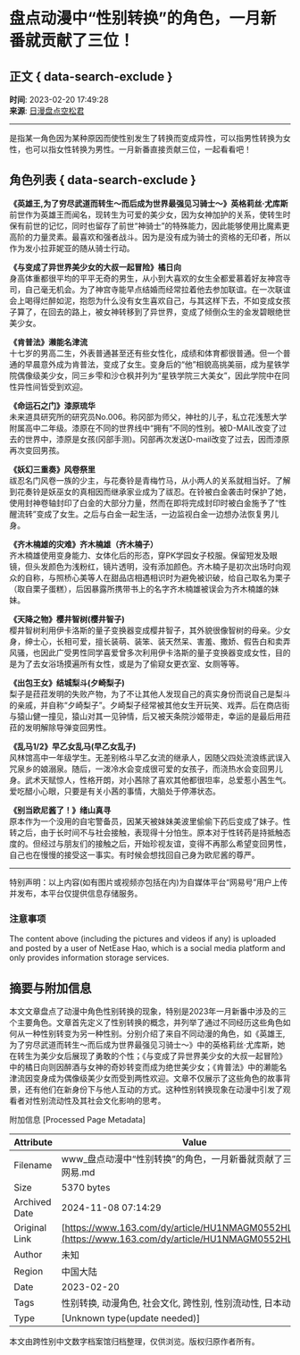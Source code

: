 # 盘点动漫中“性别转换”的角色，一月新番就贡献了三位！

## 正文 { data-search-exclude }


**时间**: 2023-02-20 17:49:28  
**来源**: [日漫盘点空松君](https://www.163.com/dy/media/T1629861817809.html)

---

是指某一角色因为某种原因而使性别发生了转换而变成异性，可以指男性转换为女性，也可以指女性转换为男性。一月新番直接贡献三位，一起看看吧！

## 角色列表 { data-search-exclude }

**《英雄王,为了穷尽武道而转生～而后成为世界最强见习骑士～》英格莉丝·尤库斯**  
前世作为英雄王而闻名，现转生为可爱的美少女，因为女神加护的关系，使转生时保有前世的记忆，同时也留存了前世“神骑士”的特殊能力，因此能够使用比魔素更高阶的力量灵素。最喜欢和强者战斗。因为是没有成为骑士的资格的无印者，所以作为发小拉菲妮亚的随从骑士行动。

**《与变成了异世界美少女的大叔一起冒险》橘日向**  
身高体重都很平均的平平无奇的男生，从小到大喜欢的女生全都爱慕着好友神宫寺司，自己毫无机会。为了神宫寺能早点结婚而经常拉着他去参加联谊。在一次联谊会上喝得烂醉如泥，抱怨为什么没有女生喜欢自己，与其这样下去，不如变成女孩子算了，在回去的路上，被女神转移到了异世界，变成了倾倒众生的金发碧眼绝世美少女。

**《肯普法》濑能名津流**  
十七岁的男高二生，外表普通甚至还有些女性化，成绩和体育都很普通。但一个普通的早晨意外成为肯普法，变成了女生。变身后的“他”相貌高挑美丽，成为星铁学院偶像级美少女，同三乡雫和沙仓枫并列为“星铁学院三大美女”，因此学院中在同性异性间皆受到欢迎。

**《命运石之门》漆原琉华**  
未来道具研究所的研究员No.006。称冈部为师父，神社的儿子，私立花浅葱大学附属高中二年级。漆原在不同的世界线中“拥有”不同的性别。被D-MAIL改变了过去的世界中，漆原是女孩(冈部手测)。冈部再次发送D-mail改变了过去，因而漆原再次变回男孩。

**《妖幻三重奏》风卷祭里**  
祓忍名门风卷一族的少主，与花奏铃是青梅竹马，从小两人的关系就相当好。了解到花奏铃是妖巫女的真相因而继承家业成为了祓忍。在铃被白金袭击时保护了她，使用封神卷轴封印了白金的大部分力量，然而在即将完成封印时被白金施予了“性醒流转”变成了女生。之后与白金一起生活，一边监视白金一边想办法恢复男儿身。

**《齐木楠雄的灾难》齐木楠雄（齐木楠子）**  
齐木楠雄使用变身能力、女体化后的形态，穿PK学园女子校服。保留短发及眼镜，但头发颜色为浅粉红，镜片透明，没有添加颜色。齐木楠子是初次出场时向观众的自称，与照桥心美等人在甜品店相遇相识时为避免被识破，给自己取名为栗子（取自栗子蛋糕），后因暴露所携带书上的名字齐木楠雄被误会为齐木楠雄的妹妹。

**《天降之物》樱井智树(樱井智子)**  
樱井智树利用伊卡洛斯的量子变换器变成樱井智子，其外貌很像智树的母亲。少女身，绅士心，长相可爱，擅长装萌、装笨、装天然呆、害羞、撒娇、假告白和卖弄风骚，也因此广受男性同学喜爱曾多次利用伊卡洛斯的量子变换器变成女性，目的是为了去女浴场摸遍所有女性，或是为了偷窥女更衣室、女厕等等。

**《出包王女》结城梨斗(夕崎梨子)**  
梨子是菈菈发明的失败产物，为了不让其他人发现自己的真实身份而说自己是梨斗的亲戚，并自称“夕崎梨子”。夕崎梨子经常被其他女生开玩笑、戏弄。后在商店街与猿山健一撞见，猿山对其一见钟情，后又被天条院沙姬带走，幸运的是最后用菈菈的发明解除导弹变回男性。

**《乱马1/2》早乙女乱马(早乙女乱子)**  
风林馆高中一年级学生。无差别格斗早乙女流的继承人，因随父四处流浪练武误入咒泉乡的娘溺泉。随后，一泼冷水会变成很可爱的女孩子，而浇热水会变回男儿身。武术天赋惊人，性格开朗，对小茜除了喜欢其他都很坦率，总爱惹小茜生气。爱吃醋小心眼，只要是有关小茜的事情，大脑处于停滞状态。

**《别当欧尼酱了！》绪山真寻**  
原本作为一个没用的自宅警备员，因某天被妹妹美波里偷偷下药后变成了妹子。性转之后，由于长时间不与社会接触，表现得十分怕生。原本对于性转药是持抵触态度的。但经过与朋友们的接触之后，开始珍视友谊，变得不再那么希望变回男性，自己也在慢慢的接受这一事实。有时候会想找回自己身为欧尼酱的尊严。

---

特别声明：以上内容(如有图片或视频亦包括在内)为自媒体平台“网易号”用户上传并发布，本平台仅提供信息存储服务。

### 注意事项
The content above (including the pictures and videos if any) is uploaded and posted by a user of NetEase Hao, which is a social media platform and only provides information storage services.

## 摘要与附加信息

<!-- tcd_abstract -->
本文文章盘点了动漫中角色性别转换的现象，特别是2023年一月新番中涉及的三个主要角色。文章首先定义了性别转换的概念，并列举了通过不同经历这些角色如何从一种性别转变为另一种性别。分别介绍了来自不同动漫的角色，如《英雄王,为了穷尽武道而转生～而后成为世界最强见习骑士～》中的英格莉丝·尤库斯，她在转生为美少女后展现了勇敢的个性；《与变成了异世界美少女的大叔一起冒险》中的橘日向则因醉酒与女神的奇妙转变而成为绝世美少女；《肯普法》中的濑能名津流因变身成为偶像级美少女而受到两性欢迎。文章不仅展示了这些角色的故事背景，还有他们在新身份下与他人互动的方式。这种性别转换现象在动漫中引发了观看者对性别流动性及其社会文化影响的思考。
<!-- tcd_abstract_end -->

附加信息 [Processed Page Metadata]

| Attribute       | Value                                  |
|-----------------|----------------------------------------|
| Filename        | www_盘点动漫中“性别转换”的角色，一月新番就贡献了三位！_-_网易.md                             |
| Size            | 5370 bytes                           |
| Archived Date   | 2024-11-08 07:14:29                             |
| Original Link   | [https://www.163.com/dy/article/HU1NMAGM0552HLJK.html](https://www.163.com/dy/article/HU1NMAGM0552HLJK.html)                       |
| Author          | 未知                               |
| Region          | 中国大陆                               |
| Date            | 2023-02-20                                 |
| Tags            | 性别转换, 动漫角色, 社会文化, 跨性别, 性别流动性, 日本动画                                 |
| Type            | [Unknown type(update needed)]                                 |
<!-- tcd_table_end -->

本文由跨性别中文数字档案馆归档整理，仅供浏览。版权归原作者所有。
